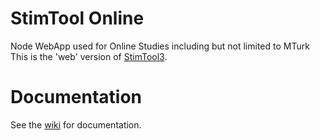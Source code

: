 # StimTool Online

Node WebApp used for Online Studies including but not limited to MTurk
This is the 'web' version of [StimTool3](https://github.com/laureate-institute-for-brain-research/StimTool3).

# Documentation
See the [wiki](https://github.com/laureate-institute-for-brain-research/StimToolOnline/wiki) for documentation.
